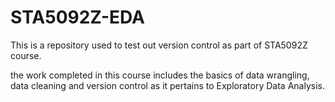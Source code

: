 # STA5092Z-EDA
This is a repository used to test out version control as part of STA5092Z course.

the work completed in this course includes the basics of data wrangling, data cleaning and version control as it pertains to Exploratory Data Analysis.

